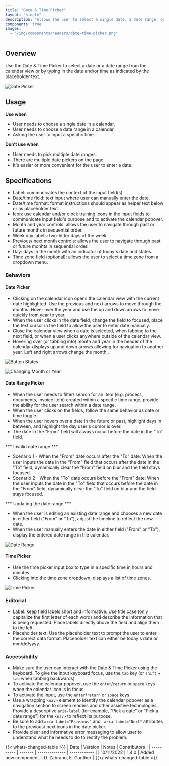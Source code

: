 ```yaml
---
title: "Date & Time Picker"
layout: "single"
description: "Allows the user to select a single date, a date range, or time."
components: true
images:
  - "/img/components/headers/date-time-picker.png"
---
```


## Overview

Use the Date & Time Picker to select a date or a date range from the calendar view or by typing in the date and/or time as indicated by the placeholder text.

![Date Picker](/img/components/single-date-picker.png)

<style>
[data-theme="dark"] img[src="/img/components/single-date-picker.png"] {
 content: url(/img/components/single-date-picker-dark.png);
}
</style>

## Usage

**Use when**

- User needs to choose a single date in a calendar.
- User needs to choose a date range in a calendar.
- Asking the user to input a specific time.

**Don’t use when**

- User needs to pick multiple date ranges.
- There are multiple date pickers on the page.
- It's easier or more convenient for the user to enter a date.

## Specifications

- Label: communicates the context of the input field(s).
- Date/time field: text input where user can manually enter the date.
- Date/time format: format instructions should appear as helper text below or as placeholder text.
- Icon: use calendar and/or clock training icons in the input fields to communicate input field's purpose and to activate the calendar popover.
- Month and year controls: allows the user to navigate through past or future months in sequential order.
- Week day labels: two-letter days of the week.
- Previous/ next month controls: allows the user to navigate through past or future monhts in sequential order.
- Day: days in the month with an indicator of today's date and states.
- Time zone field (optional): allows the user to select a time zone from a dropdown menu.

### Behaviors

#### Date Picker

- Clicking on the calendar icon opens the calendar view with the current date highlighted. Use the previous and next arrows to move through the months. Hover over the year and use the up and down arrows to move quickly from year to year.
- When the user clicks in the date field, change the field to focused, place the text cursor in the field to allow the user to enter date manually.
- Close the calendar view when a date is selected, when tabbing to the next field, or when a user clicks anywhere outside of the calendar view.
- Hovering over (or tabbing into) month and year in the header of the calendar displays up and down arrows allowing for navigation to another year. Left and right arrows change the month,.

![Button States](/img/components/date-picker-button-states.png)

<style>
[data-theme="dark"] img[src="/img/components/date-picker-button-states.png"] {
 content: url(/img/components/date-picker-button-states-dark.png);
}
</style>

![Changing Month or Year](/img/components/date-picker-changing-month-year.png)

<style>
[data-theme="dark"] img[src="/img/components/date-picker-changing-month-year.png"] {
 content: url(/img/components/date-picker-changing-month-year-dark.png);
}
</style>

#### Date Range Picker

- When the user needs to filter/ search for an item (e.g. process, documents, invoice item) created within a specific time range,  provide the ability for the user search within a date range.
- When the user clicks on the fields, follow the same behavior as date or time toggle.
- When the user hovers over a date in the future or past, highlight days in between, and highlight the day user's cursor is over.
- The date in the "From" field will always occur before the date in the "To" field.

*** Invalid date range ***

- Scenario 1 - When the "From" date occurs after the "To" date: When the user inputs the date in the "From" field that occurs after the date in the "To" field, dynamically clear the "From" field on blur and the field stays focused.
- Scenario 2 - When the "To" date occurs before the "From" date: When the user inputs the date in the "To" field that occurs before the date in the "From" field,  dynamically clear the "To" field on blur and the field stays focused.

*** Updating the date range ***

- When the user is editing an existing date range and chooses a new date in either field ("From" or "To"),  adjust the timeline to reflect the new date.
- When the user manually enters the date in either field ("From" or "To"), display the entered date range in the calendar.

![Date Range](/img/components/date-range-picker.png)

<style>
[data-theme="dark"] img[src="/img/components/date-range-picker.png"] {
 content: url(/img/components/date-range-picker-dark.png);
}
</style>

#### Time Picker

- Use the time picker input box to type in a specific time in hours and minutes.
- Clicking into the time zone dropdown, displays a list of time zones.

![Time Picker](/img/components/time-picker.png)

<style>
[data-theme="dark"] img[src="/img/components/time-picker.png"] {
 content: url(/img/components/time-picker-dark.png);
}
</style>


### Editorial

- Label: keep field labels short and informative. Use title case (only capitalize the first letter of each word) and describe the information that is being requested. Place labels directly above the field and align them to the left.
- Placeholder text: Use the placeholder text to prompt the user to enter the correct data format. Placeholder text can either be today's date or mm/dd/yyyy.

### Accessibility

- Make sure the user can interact with the Date & Time Picker using the keyboard. To give the input keyboard focus, use the `tab` key (or `shift` + `tab` when tabbing backwards)
- To activate the calendar popover, use the `enter`/`return` or `space` keys when the calendar icon is in focus.
- To activate the input, use the `enter`/`return` or `space` keys.
- Use a wrapping `<nav>` element to identify the calendar popover as a navigation section to screen readers and other assistive technologies. Provide a descriptive `aria-label` (for example, "Pick a date" or "Pick a date range") for the `<nav>` to reflect its purpose.
- Be sure to add `aria-label="Previous"` and ` aria-label="Next"` attributes to the previous/ next icons in the date picker.
- Provide clear and informative error messaging to allow user to understand what he needs to do to rectify the problem.

{{< whats-changed-table >}}
| Date | Version | Notes | Contributors |
| ---------- | ------- | -------------- | ------------ |
| 10/11/2022 | 1.4.0 | Added new component. | D. Zabrano, E. Gunther |
{{</ whats-changed-table >}}
